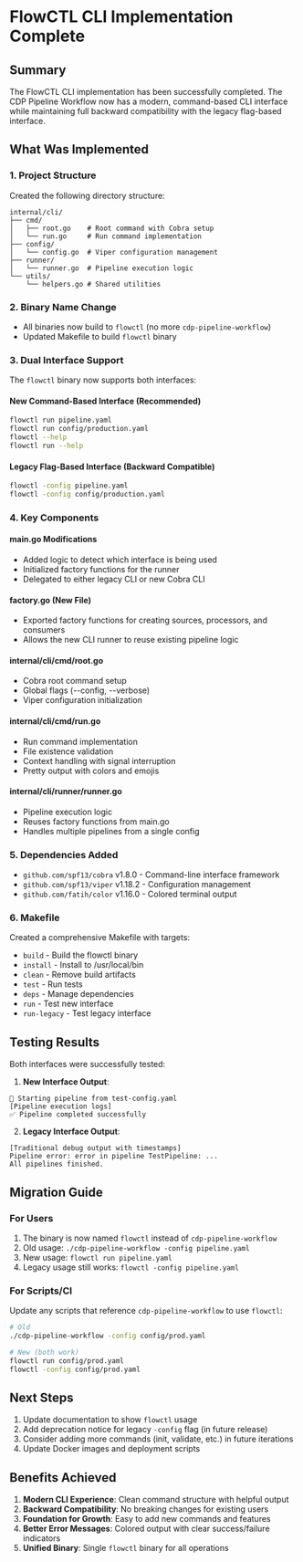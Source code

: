 # FlowCTL CLI Implementation Complete

## Summary

The FlowCTL CLI implementation has been successfully completed. The CDP Pipeline Workflow now has a modern, command-based CLI interface while maintaining full backward compatibility with the legacy flag-based interface.

## What Was Implemented

### 1. Project Structure
Created the following directory structure:
```
internal/cli/
├── cmd/
│   ├── root.go    # Root command with Cobra setup
│   └── run.go     # Run command implementation
├── config/
│   └── config.go  # Viper configuration management
├── runner/
│   └── runner.go  # Pipeline execution logic
└── utils/
    └── helpers.go # Shared utilities
```

### 2. Binary Name Change
- All binaries now build to `flowctl` (no more `cdp-pipeline-workflow`)
- Updated Makefile to build `flowctl` binary

### 3. Dual Interface Support
The `flowctl` binary now supports both interfaces:

#### New Command-Based Interface (Recommended)
```bash
flowctl run pipeline.yaml
flowctl run config/production.yaml
flowctl --help
flowctl run --help
```

#### Legacy Flag-Based Interface (Backward Compatible)
```bash
flowctl -config pipeline.yaml
flowctl -config config/production.yaml
```

### 4. Key Components

#### main.go Modifications
- Added logic to detect which interface is being used
- Initialized factory functions for the runner
- Delegated to either legacy CLI or new Cobra CLI

#### factory.go (New File)
- Exported factory functions for creating sources, processors, and consumers
- Allows the new CLI runner to reuse existing pipeline logic

#### internal/cli/cmd/root.go
- Cobra root command setup
- Global flags (--config, --verbose)
- Viper configuration initialization

#### internal/cli/cmd/run.go
- Run command implementation
- File existence validation
- Context handling with signal interruption
- Pretty output with colors and emojis

#### internal/cli/runner/runner.go
- Pipeline execution logic
- Reuses factory functions from main.go
- Handles multiple pipelines from a single config

### 5. Dependencies Added
- `github.com/spf13/cobra` v1.8.0 - Command-line interface framework
- `github.com/spf13/viper` v1.18.2 - Configuration management
- `github.com/fatih/color` v1.16.0 - Colored terminal output

### 6. Makefile
Created a comprehensive Makefile with targets:
- `build` - Build the flowctl binary
- `install` - Install to /usr/local/bin
- `clean` - Remove build artifacts
- `test` - Run tests
- `deps` - Manage dependencies
- `run` - Test new interface
- `run-legacy` - Test legacy interface

## Testing Results

Both interfaces were successfully tested:

1. **New Interface Output**:
```
🚀 Starting pipeline from test-config.yaml
[Pipeline execution logs]
✅ Pipeline completed successfully
```

2. **Legacy Interface Output**:
```
[Traditional debug output with timestamps]
Pipeline error: error in pipeline TestPipeline: ...
All pipelines finished.
```

## Migration Guide

### For Users
1. The binary is now named `flowctl` instead of `cdp-pipeline-workflow`
2. Old usage: `./cdp-pipeline-workflow -config pipeline.yaml`
3. New usage: `flowctl run pipeline.yaml`
4. Legacy usage still works: `flowctl -config pipeline.yaml`

### For Scripts/CI
Update any scripts that reference `cdp-pipeline-workflow` to use `flowctl`:
```bash
# Old
./cdp-pipeline-workflow -config config/prod.yaml

# New (both work)
flowctl run config/prod.yaml
flowctl -config config/prod.yaml
```

## Next Steps

1. Update documentation to show `flowctl` usage
2. Add deprecation notice for legacy `-config` flag (in future release)
3. Consider adding more commands (init, validate, etc.) in future iterations
4. Update Docker images and deployment scripts

## Benefits Achieved

1. **Modern CLI Experience**: Clean command structure with helpful output
2. **Backward Compatibility**: No breaking changes for existing users
3. **Foundation for Growth**: Easy to add new commands and features
4. **Better Error Messages**: Colored output with clear success/failure indicators
5. **Unified Binary**: Single `flowctl` binary for all operations